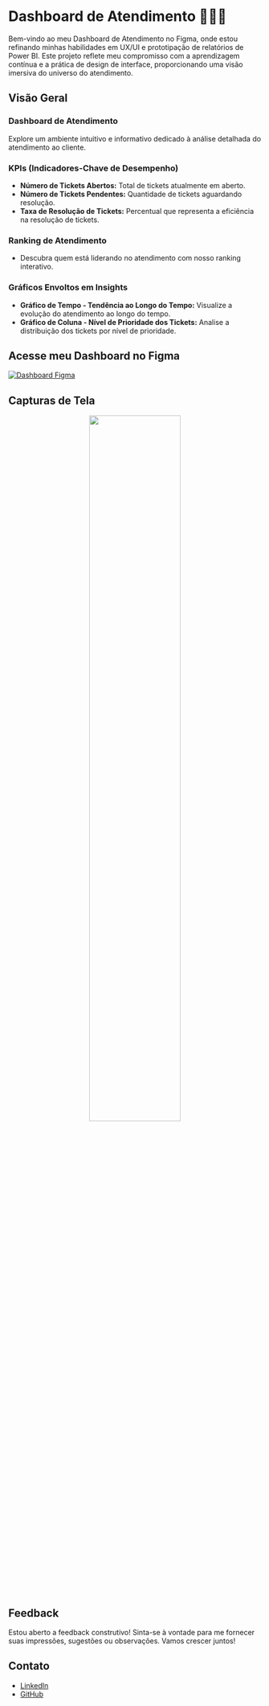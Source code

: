 # Dashboard de Atendimento 🤵🏾‍♂️

Bem-vindo ao meu Dashboard de Atendimento no Figma, onde estou refinando minhas habilidades em UX/UI e prototipação de relatórios de Power BI. Este projeto reflete meu compromisso com a aprendizagem contínua e a prática de design de interface, proporcionando uma visão imersiva do universo do atendimento.

## **Visão Geral**

### Dashboard de Atendimento
Explore um ambiente intuitivo e informativo dedicado à análise detalhada do atendimento ao cliente.

### KPIs (Indicadores-Chave de Desempenho)
- **Número de Tickets Abertos:** Total de tickets atualmente em aberto.
- **Número de Tickets Pendentes:** Quantidade de tickets aguardando resolução.
- **Taxa de Resolução de Tickets:** Percentual que representa a eficiência na resolução de tickets.

### Ranking de Atendimento
- Descubra quem está liderando no atendimento com nosso ranking interativo.

### Gráficos Envoltos em Insights
- **Gráfico de Tempo - Tendência ao Longo do Tempo:** Visualize a evolução do atendimento ao longo do tempo.
- **Gráfico de Coluna - Nível de Prioridade dos Tickets:** Analise a distribuição dos tickets por nível de prioridade.

## Acesse meu Dashboard no Figma
[![Dashboard Figma](https://img.shields.io/badge/Playground%20no%20Figma-Explorar%20Prot%C3%B3tipo-brightgreen)](https://www.figma.com/community/file/1281075559934466666)

## Capturas de Tela
<p align="center">
  <img src="https://github.com/Eduardoppereira/FIGMA_DASHBOARD_ATENDIMENTO/blob/main/Vers%C3%A3o%203%20-%20VIVO%20(1).png" width=60%>
</p>

## Feedback
Estou aberto a feedback construtivo! Sinta-se à vontade para me fornecer suas impressões, sugestões ou observações. Vamos crescer juntos!

## Contato
* [LinkedIn](www.linkedin.com/in/eduardo-pedrosap)
* [GitHub](https://github.com/Eduardoppereira)


